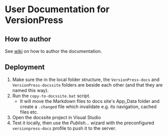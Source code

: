 # User Documentation for VersionPress #

## How to author

See [wiki](http://wiki.agilio.cz/versionpress:dokumentace#uzivatelska-dokumentace) on how to author the documentation.

## Deployment

1. Make sure the in the local folder structure, the `VersionPress-docs` and `VersionPress-docssite` folders are beside each other (and that they are named this way).
2. Run the `copy-to-docssite.bat` script.
    * It will move the Markdown files to docs site's App_Data folder and create a `.changed` file which invalidate e.g. its navigation, cached files etc.
3. Open the docssite project in Visual Studio
4. Test it locally, then use the *Publish...* wizard with the preconfigured `versionpress-docs` profile to push it to the server.